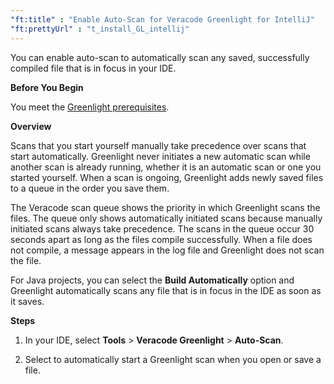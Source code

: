 ```yaml
---
"ft:title" : "Enable Auto-Scan for Veracode Greenlight for IntelliJ"
"ft:prettyUrl" : "t_install_GL_intellij"
---
```

You can enable auto-scan to automatically scan any saved, successfully compiled file that is in focus in your IDE.

<p font-size="13pt"><b>Before You Begin</b></p>

You meet the [Greenlight prerequisites](https://docs.veracode.com/r/Meet_Veracode_Greenlight_Prerequisites).

<p font-size="13pt"><b>Overview</b></p>

Scans that you start yourself manually take precedence over scans that start automatically. Greenlight never initiates a new automatic scan while another scan is already running, whether it is an automatic scan or one you started yourself. When a scan is ongoing, Greenlight adds newly saved files to a queue in the order you save them.

The Veracode scan queue shows the priority in which Greenlight scans the files. The queue only shows automatically initiated scans because manually initiated scans always take precedence. The scans in the queue occur 30 seconds apart as long as the files compile successfully. When a file does not compile, a message appears in the log file and Greenlight does not scan the file.

For Java projects, you can select the **Build Automatically** option and Greenlight automatically scans any file that is in focus in the IDE as soon as it saves.

<p font-size="13pt"><b>Steps</b></p>

1. In your IDE, select **Tools** > **Veracode Greenlight** > **Auto-Scan**.

2. Select to automatically start a Greenlight scan when you open or save a file.